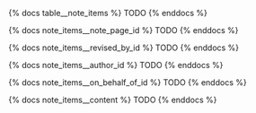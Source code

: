 {% docs table__note_items %}
TODO
{% enddocs %}

{% docs note_items__note_page_id %}
TODO
{% enddocs %}

{% docs note_items__revised_by_id %}
TODO
{% enddocs %}

{% docs note_items__author_id %}
TODO
{% enddocs %}

{% docs note_items__on_behalf_of_id %}
TODO
{% enddocs %}

{% docs note_items__content %}
TODO
{% enddocs %}
